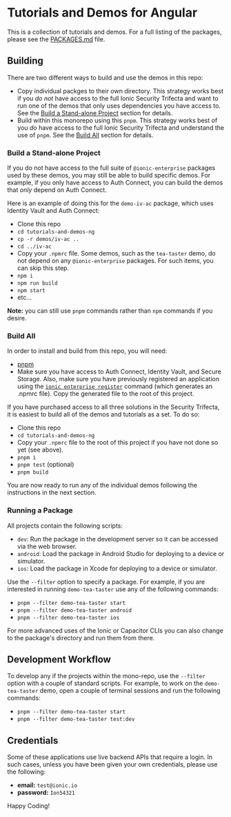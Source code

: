 # Tutorials and Demos for Angular

This is a collection of tutorials and demos. For a full listing of the packages, please see the
[PACKAGES.md](PACKAGES.md) file.

## Building

There are two different ways to build and use the demos in this repo:

- Copy individual packges to their own directory. This strategy works best if you _do not_ have access to the full
  Ionic Security Trifecta and want to run one of the demos that only uses dependencies you have access to. See the
  [Build a Stand-alone Project](#build-a-stand-alone-project) section for details.
- Build within this monorepo using this `pnpm`. This strategy works best of you _do_ have access to the full Ionic
  Security Trifecta and understand the use of `pnpm`. See the [Build All](#build-all) section for details.

### Build a Stand-alone Project

If you do not have access to the full suite of `@ionic-enterprise` packages used by these demos, you may still be
able to build specific demos. For example, if you only have access to Auth Connect, you can build the demos that
_only_ depend on Auth Connect.

Here is an example of doing this for the `demo-iv-ac` package, which uses Identity Vault and Auth Connect:

- Clone this repo
- `cd tutorials-and-demos-ng`
- `cp -r demos/iv-ac ..`
- `cd ../iv-ac`
- Copy your `.npmrc` file. Some demos, such as the `tea-taster` demo, do not depend on any `@ionic-enterprise` packages. For such items, you can skip this step.
- `npm i`
- `npm run build`
- `npm start`
- etc...

**Note:** you can still use `pnpm` commands rather than `npm` commands if you desire.

### Build All

In order to install and build from this repo, you will need:

- [pnpm](https://pnpm.io/)
- Make sure you have access to Auth Connect, Identity Vault, and Secure Storage. Also, make sure you have previously
  registered an application using the
  [`ionic enterprise register`](https://ionicframework.com/docs/cli/commands/enterprise-register) command (which
  generates an .npmrc file). Copy the generated file to the root of this project.

If you have purchased access to all three solutions in the Security Trifecta, it is easiest to build all of the demos and tutorials as a set. To do so:

- Clone this repo
- `cd tutorials-and-demos-ng`
- Copy your `.npmrc` file to the root of this project if you have not done so yet (see above).
- `pnpm i`
- `pnpm test` (optional)
- `pnpm build`

You are now ready to run any of the individual demos following the instructions in the next section.

### Running a Package

All projects contain the following scripts:

- `dev`: Run the package in the development server so it can be accessed via the web browser.
- `android`: Load the package in Android Studio for deploying to a device or simulator.
- `ios`: Load the package in Xcode for deploying to a device or simulator.

Use the `--filter` option to specify a package. For example, if you are interested in running `demo-tea-taster` use any of
the following commands:

- `pnpm --filter demo-tea-taster start`
- `pnpm --filter demo-tea-taster android`
- `pnpm --filter demo-tea-taster ios`

For more advanced uses of the Ionic or Capacitor CLIs you can also change to the package's directory and run them
from there.

## Development Workflow

To develop any if the projects within the mono-repo, use the `--filter` option with a couple of standard scripts.
For example, to work on the `demo-tea-taster` demo, open a couple of terminal sessions and run the following commands:

- `pnpm --filter demo-tea-taster start`
- `pnpm --filter demo-tea-taster test:dev`

## Credentials

Some of these applications use live backend APIs that require a login. In such cases, unless you have been given
your own credentials, please use the following:

- **email:** `test@ionic.io`
- **password:** `Ion54321`

Happy Coding!
